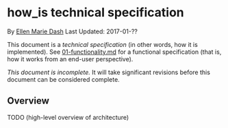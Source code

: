 # how_is technical specification

By [Ellen Marie Dash](https://twitter.com/duckinator)
Last Updated: 2017-01-??

This document is a _technical specification_ (in other words, how it is
implemented).
See [01-functionality.md](01-functionality.md) for a functional
specification (that is, how it works from an end-user perspective).

*This document is incomplete.* It will take significant revisions before
this document can be considered complete.

## Overview

TODO (high-level overview of architecture)

## 
